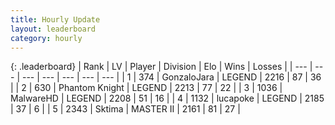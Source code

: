 ```yaml
---
title: Hourly Update
layout: leaderboard
category: hourly
---
```


{: .leaderboard}
| Rank | LV | Player | Division | Elo | Wins | Losses |
| --- | --- | --- | --- | --- | --- | --- |
| <span data-change="0">1</span> | 374 | <span title="ID: 650626">GonzaloJara</span> | LEGEND | <span data-change="0">2216</span> | <span data-change="0">87</span> | <span data-change="0">36</span> |
| <span data-change="2">2</span> | 630 | <span title="ID: 742939">Phantom Knight</span> | LEGEND | <span data-change="38">2213</span> | <span data-change="5">77</span> | <span data-change="0">22</span> |
| <span data-change="-1">3</span> | 1036 | <span title="ID: 261794">MalwareHD</span> | LEGEND | <span data-change="0">2208</span> | <span data-change="0">51</span> | <span data-change="0">16</span> |
| <span data-change="-1">4</span> | 1132 | <span title="ID: 41925">lucapoke</span> | LEGEND | <span data-change="-15">2185</span> | <span data-change="2">37</span> | <span data-change="2">6</span> |
| <span data-change="0">5</span> | 2343 | <span title="ID: 353063">Sktima</span> | MASTER II | <span data-change="0">2161</span> | <span data-change="0">81</span> | <span data-change="0">27</span> |